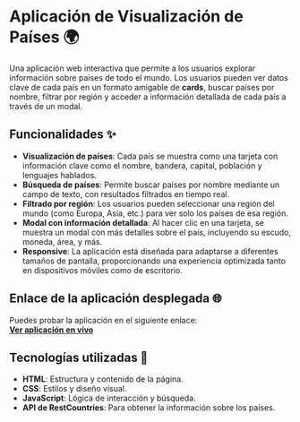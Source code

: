# Aplicación de Visualización de Países 🌍

Una aplicación web interactiva que permite a los usuarios explorar información sobre países de todo el mundo. Los usuarios pueden ver datos clave de cada país en un formato amigable de **cards**, buscar países por nombre, filtrar por región y acceder a información detallada de cada país a través de un modal.

## Funcionalidades ✨

- **Visualización de países**: Cada país se muestra como una tarjeta con información clave como el nombre, bandera, capital, población y lenguajes hablados.
- **Búsqueda de países**: Permite buscar países por nombre mediante un campo de texto, con resultados filtrados en tiempo real.
- **Filtrado por región**: Los usuarios pueden seleccionar una región del mundo (como Europa, Asia, etc.) para ver solo los países de esa región.
- **Modal con información detallada**: Al hacer clic en una tarjeta, se muestra un modal con más detalles sobre el país, incluyendo su escudo, moneda, área, y más.
- **Responsive**: La aplicación está diseñada para adaptarse a diferentes tamaños de pantalla, proporcionando una experiencia optimizada tanto en dispositivos móviles como de escritorio.


## Enlace de la aplicación desplegada 🌐

Puedes probar la aplicación en el siguiente enlace:  
[**Ver aplicación en vivo**]([https://enlace-a-tu-app-deployada.com](https://prueba-tecnica-rindegastos.netlify.app/))

## Tecnologías utilizadas 🚀

- **HTML**: Estructura y contenido de la página.
- **CSS**: Estilos y diseño visual.
- **JavaScript**: Lógica de interacción y búsqueda.
- **API de RestCountries**: Para obtener la información sobre los países.
